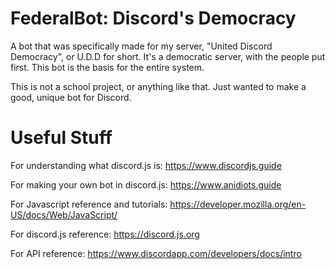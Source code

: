 # FederalBot: Discord's Democracy
A bot that was specifically made for my server, "United Discord Democracy", or U.D.D for short. It's a democratic server, with the people put first. This bot is the basis for the entire system.

This is not a school project, or anything like that. Just wanted to make a good, unique bot for Discord.
# Useful Stuff
For understanding what discord.js is: https://www.discordjs.guide 

For making your own bot in discord.js: https://www.anidiots.guide

For Javascript reference and tutorials: https://developer.mozilla.org/en-US/docs/Web/JavaScript/

For discord.js reference: https://discord.js.org

For API reference: https://www.discordapp.com/developers/docs/intro
